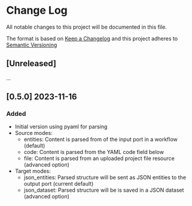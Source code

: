 # Change Log

All notable changes to this project will be documented in this file.

The format is based on [Keep a Changelog](http://keepachangelog.com/) and this project adheres to [Semantic Versioning](https://semver.org/)

## [Unreleased]

...


## [0.5.0] 2023-11-16

### Added

- Initial version using pyaml for parsing
- Source modes:
  - entities: Content is parsed from of the input port in a workflow (default)
  - code: Content is parsed from the YAML code field below
  - file: Content is parsed from an uploaded project file resource (advanced option)
- Target modes:
  - json_entities: Parsed structure will be sent as JSON entities to the output port (current default)
  - json_dataset: Parsed structure will be is saved in a JSON dataset (advanced option)

